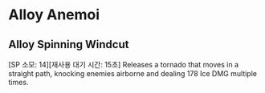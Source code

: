 # Alloy Anemoi

## Alloy Spinning Windcut

[SP 소모: 14][재사용 대기 시간: 15초] Releases a tornado that moves in a straight path, knocking enemies airborne and dealing 178 Ice DMG multiple times.
